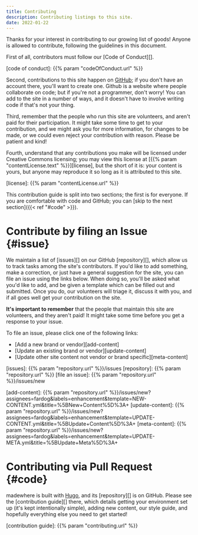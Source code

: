 ```yaml
---
title: Contributing
description: Contributing listings to this site.
date: 2022-01-22
---
```


Thanks for your interest in contributing to our growing list of goods! Anyone is
allowed to contribute, following the guidelines in this document.

First of all, contributors must follow our [Code of Conduct][].

[code of conduct]: {{% param "codeOfConduct.url" %}}

Second, contributions to this site happen on [GitHub][]; if you don't have an
account there, you'll want to create one. Github is a website where people
collaborate on code; but if you're not a programmer, don't worry! You can add to
the site in a number of ways, and it doesn't have to involve writing code if
that's not your thing.

[github]: https://github.com/

Third, remember that the people who run this site are volunteers, and aren't
paid for their participation. It might take some time to get to your
contribution, and we might ask you for more information, for changes to be made,
or we could even reject your contribution with reason. Please be patient and
kind!

Fourth, understand that any contributions you make will be licensed under
Creative Commons licensing; you may view this license at [{{% param
"contentLicense.text" %}}][license], but the short of it is: your content
is yours, but anyone may reproduce it so long as it is attributed to this site.

[license]: {{% param "contentLicense.url" %}}

This contribution guide is split into two sections; the first is for everyone.
If you are comfortable with code and GitHub; you can [skip to the next
section]({{< ref "#code" >}}).

# Contribute by filing an Issue {#issue}

We maintain a list of [issues][] on our GitHub [repository][], which allow us to
track tasks among the site's contributors. If you'd like to add something, make
a correction, or just have a general suggestion for the site, you can file an
issue using the links below. When doing so, you'll be asked what you'd like to
add, and be given a template which can be filled out and submitted. Once you do,
our volunteers will triage it, discuss it with you, and if all goes well get
your contribution on the site.

**It's important to remember** that the people that maintain this site are
volunteers, and they aren't paid! It might take some time before you get a
response to your issue.

To file an issue, please click one of the following links:

* [Add a new brand or vendor][add-content]
* [Update an existing brand or vendor][update-content]
* [Update other site content not vendor or brand specific][meta-content]

[issues]: {{% param "repository.url" %}}/issues
[repository]: {{% param "repository.url" %}}
[file an issue]: {{% param "repository.url" %}}/issues/new

[add-content]: {{% param "repository.url" %}}/issues/new?assignees=fardog&labels=enhancement&template=NEW-CONTENT.yml&title=%5BNew+Content%5D%3A+
[update-content]: {{% param "repository.url" %}}/issues/new?assignees=fardog&labels=enhancement&template=UPDATE-CONTENT.yml&title=%5BUpdate+Content%5D%3A+
[meta-content]: {{% param "repository.url" %}}/issues/new?assignees=fardog&labels=enhancement&template=UPDATE-META.yml&title=%5BUpdate+Meta%5D%3A+

# Contributing via Pull Request {#code}

madewhere is built with [Hugo][], and its [repository][] is on GitHub.
Please see the [contribution guide][] there, which details getting your
environment set up (it's kept intentionally simple), adding new content, our
style guide, and hopefully everything else you need to get started!

[hugo]: https://gohugo.io
[contribution guide]: {{% param "contributing.url" %}}
